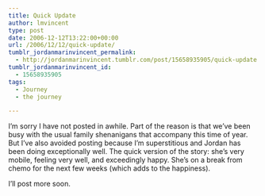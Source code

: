 ```yaml
---
title: Quick Update
author: lmvincent
type: post
date: 2006-12-12T13:22:00+00:00
url: /2006/12/12/quick-update/
tumblr_jordanmarinvincent_permalink:
  - http://jordanmarinvincent.tumblr.com/post/15658935905/quick-update
tumblr_jordanmarinvincent_id:
  - 15658935905
tags:
  - Journey
  - the journey

---
```

I&rsquo;m sorry I have not posted in awhile. Part of the reason is that we&rsquo;ve been busy with the usual family shenanigans that accompany this time of year. But I&rsquo;ve also avoided posting because I&rsquo;m superstitious and Jordan has been doing exceptionally well. The quick version of the story: she&rsquo;s very mobile, feeling very well, and exceedingly happy. She&rsquo;s on a break from chemo for the next few weeks (which adds to the happiness).

I&rsquo;ll post more soon.

<div class="blogger-post-footer">
  <img loading="lazy" width="1" height="1" src="https://blogger.googleusercontent.com/tracker/9039099668816362935-1634390028225320168?l=jordansjourney2.blogspot.com" alt="" />
</div>